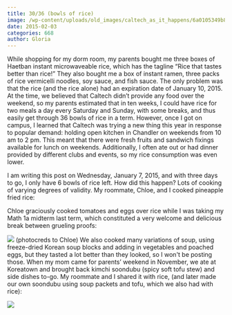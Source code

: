 ```yaml
---
title: 30/36 (bowls of rice)
image: /wp-content/uploads/old_images/caltech_as_it_happens/6a0105349b8251970b01bb07d4f1a9970d.jpg
date: 2015-02-03
categories: 668
author: Gloria
---
```


While shopping for my dorm room, my parents bought me three boxes of Haetban instant microwaveable rice, which has the tagline “Rice that tastes better than rice!” They also bought me a box of instant ramen, three packs of rice vermicelli noodles, soy sauce, and fish sauce. The only problem was that the rice (and the rice alone) had an expiration date of January 10, 2015. 
At the time, we believed that Caltech didn’t provide any food over the weekend, so my parents estimated that in ten weeks, I could have rice for two meals a day every Saturday and Sunday, with some breaks, and thus easily get through 36 bowls of rice in a term. However, once I got on campus, I learned that Caltech was trying a new thing this year in response to popular demand: holding open kitchen in Chandler on weekends from 10 am to 2 pm. This meant that there were fresh fruits and sandwich fixings available for lunch on weekends. Additionally, I often ate out or had dinner provided by different clubs and events, so my rice consumption was even lower.

I am writing this post on Wednesday, January 7, 2015, and with three days to go, I only have 6 bowls of rice left. How did this happen? Lots of cooking of varying degrees of validity. My roommate, Chloe, and I cooked pineapple fried rice:

Chloe graciously cooked tomatoes and eggs over rice while I was taking my Math 1a midterm last term, which constituted a very welcome and delicious break between grueling proofs:


![](/old_images/caltech_as_it_happens/6a0105349b8251970b01b7c7311ea5970b.jpg)
(photocreds to Chloe)
We also cooked many variations of soup, using freeze-dried Korean soup blocks and adding in vegetables and poached eggs, but they tasted a lot better than they looked, so I won't be posting those. When my mom came for parents’ weekend in November, we ate at Koreatown and brought back kimchi soondubu (spicy soft tofu stew) and side dishes to-go. My roommate and I shared it with rice, (and later made our own soondubu using soup packets and tofu, which we also had with rice):


![](/old_images/caltech_as_it_happens/6a0105349b8251970b01b8d0ba88c5970c.jpg)
